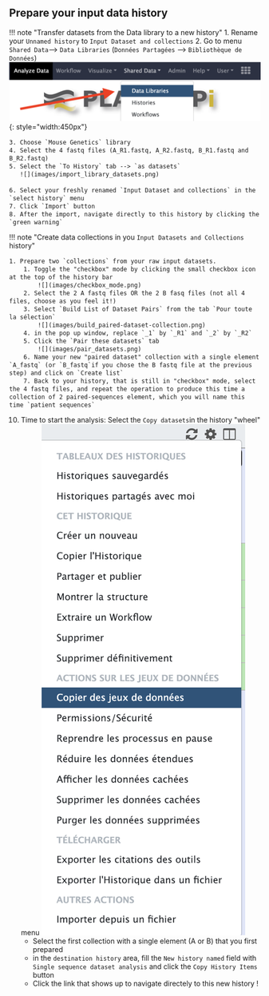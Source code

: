## Prepare your input data history

!!! note "Transfer datasets from the Data library to a new history"
    1. Rename your `Unnamed history` to
    ```
    Input Dataset and collections
    ```
    2. Go to menu `Shared Data`--> `Data Libraries` (`Données Partagées` --> `Bibliothèque de Données`)
       ![](images/import_data.png){: style="width:450px"}
    
    3. Choose `Mouse Genetics` library
    4. Select the 4 fastq files (A_R1.fastq, A_R2.fastq, B_R1.fastq and B_R2.fastq)
    5. Select the `To History` tab --> `as datasets`
       ![](images/import_library_datasets.png)
    
    6. Select your freshly renamed `Input Dataset and collections` in the `select history` menu
    7. Click `Import` button
    8. After the import, navigate directly to this history by clicking the `green warning`

!!! note "Create data collections in you `Input Datasets and Collections` history"
    
    1. Prepare two `collections` from your raw input datasets.
        1. Toggle the "checkbox" mode by clicking the small checkbox icon at the top of the history bar
            ![](images/checkbox_mode.png)
        2. Select the 2 A fastq files OR the 2 B fasq files (not all 4 files, choose as you feel it!)
        3. Select `Build List of Dataset Pairs` from the tab `Pour toute la sélection`
            ![](images/build_paired-dataset-collection.png)
        4. in the pop up window, replace `_1` by `_R1` and `_2` by `_R2`
        5. Click the `Pair these datasets` tab
            ![](images/pair_datasets.png)
        6. Name your new "paired dataset" collection with a single element `A_fastq` (or `B_fastq`if you chose the B fastq file at the previous step) and click on `Create list`
        7. Back to your history, that is still in "checkbox" mode, select the 4 fastq files, and repeat the operation to produce this time a collection of 2 paired-sequences element, which you will name this time `patient sequences`

10. Time to start the analysis:
    Select the `Copy datasets`in the history "wheel" menu 
    ![](images/copy_datasets.png)
    - Select the first collection with a single element (A or B) that you first prepared
    - in the `destination history` area, fill the `New history named` field with `Single sequence dataset analysis` and click the `Copy History Items` button
    - Click the link that shows up to navigate directely to this new history !
